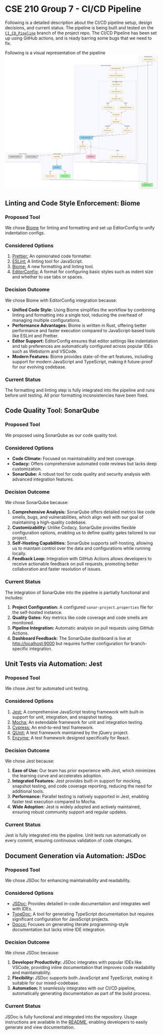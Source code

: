 # CSE 210 Group 7 - CI/CD Pipeline

Following is a detailed description about the CI/CD pipeline setup, design decisions, and current status. The pipeline is being built and tested on the [`CI_CD_Pipeline`](https://github.com/ishanppendse/cse210-fa24-group07/tree/CI_CD_Pipeline) branch of the project repo. The CI/CD Pipeline has been set up using GitHub actions, and is ready barring some bugs that we need to fix.

Following is a visual representation of the pipeline ![CI/CD Pipeline](cicd.png)

## Linting and Code Style Enforcement: Biome
### Proposed Tool
We chose [Biome](https://biomejs.dev/) for linting and formatting and set up EditorConfig to unify indentation configs.  

### Considered Options
1. [Prettier:](https://prettier.io/) An opinionated code formatter.
2. [ESLint:](https://eslint.org/) A linting tool for JavaScript.
3. [Biome:](https://biomejs.dev/) A new formatting and linting tool.
4. [EditorConfig:](https://editorconfig.org) A format for configuring basic styles such as indent size and whether to use tabs or spaces.

### Decision Outcome
We chose Biome with EditorConfig integration because:
- **Unified Code Style:** Using Biome simplifies the workflow by combining linting and formatting into a single tool, reducing the overhead of managing multiple configurations.
- **Performance Advantages:** Biome is written in Rust, offering better performance and faster execution compared to JavaScript-based tools like ESLint and Prettier.
- **Editor Support:** EditorConfig ensures that editor settings like indentation and tab preferences are automatically configured across popular IDEs such as Webstorm and VSCode.
- **Modern Features:** Biome provides state-of-the-art features, including support for modern JavaScript and TypeScript, making it future-proof for our evolving codebase.

### Current Status
The formatting and linting step is fully integrated into the pipeline and runs before unit testing. All prior formatting inconsistencies have been fixed.

## Code Quality Tool: SonarQube
### Proposed Tool
We proposed using SonarQube as our code quality tool.

### Considered Options
- **Code Climate:** Focused on maintainability and test coverage.
- **Codacy:** Offers comprehensive automated code reviews but lacks deep customization.
- **SonarQube:** A robust tool for code quality and security analysis with advanced integration features.

### Decision Outcome
We chose SonarQube because:
1. **Comprehensive Analysis:** SonarQube offers detailed metrics like code smells, bugs, and vulnerabilities, which align well with our goal of maintaining a high-quality codebase.
2. **Customizability:** Unlike Codacy, SonarQube provides flexible configuration options, enabling us to define quality gates tailored to our project.
3. **Self-Hosting Capabilities:** SonarQube supports self-hosting, allowing us to maintain control over the data and configurations while running locally.
4. **Feedback Loop:** Integration with GitHub Actions allows developers to receive actionable feedback on pull requests, promoting better collaboration and faster resolution of issues.

### Current Status
The integration of SonarQube into the pipeline is partially functional and includes:
1. **Project Configuration:** A configured `sonar-project.properties` file for the self-hosted instance.
2. **Quality Gates:** Key metrics like code coverage and code smells are monitored.
3. **Pipeline Integration:** Automatic analysis on pull requests using GitHub Actions.
4. **Dashboard Feedback:** The SonarQube dashboard is live at [http://localhost:9000](http://localhost:9000) but requires further configuration for branch-specific integration.

## Unit Tests via Automation: Jest
### Proposed Tool
We chose Jest for automated unit testing.

### Considered Options
1. [Jest:](https://jestjs.io) A comprehensive JavaScript testing framework with built-in support for unit, integration, and snapshot testing.
2. [Mocha:](https://mochajs.org) An extendable framework for unit and integration testing.
3. [Cypress:](https://www.cypress.io) An end-to-end test framework.
4. [QUnit:](https://qunitjs.com) A test framework maintained by the jQuery project.
5. [Enzyme:](https://enzymejs.github.io/enzyme/) A test framework designed specifically for React.

### Decision Outcome
We chose Jest because:
1. **Ease of Use:** Our team has prior experience with Jest, which minimizes the learning curve and accelerates adoption.
2. **Integrated Features:** Jest provides built-in support for mocking, snapshot testing, and code coverage reporting, reducing the need for additional tools.
3. **Performance:** Parallel testing is natively supported in Jest, enabling faster test execution compared to Mocha.
4. **Wide Adoption:** Jest is widely adopted and actively maintained, ensuring robust community support and regular updates.

### Current Status
Jest is fully integrated into the pipeline. Unit tests run automatically on every commit, ensuring continuous validation of code changes.

## Document Generation via Automation: JSDoc
### Proposed Tool
We chose JSDoc for enhancing maintainability and readability.

### Considered Options
- [JSDoc:](https://jsdoc.app) Provides detailed in-code documentation and integrates well with IDEs.
- [TypeDoc:](https://typedoc.org) A tool for generating TypeScript documentation but requires significant configuration for JavaScript projects.
- [Docco:](http://ashkenas.com/docco/) Focuses on generating literate programming-style documentation but lacks inline IDE integration.

### Decision Outcome
We chose JSDoc because:
1. **Developer Productivity:** JSDoc integrates with popular IDEs like VSCode, providing inline documentation that improves code readability and maintainability.
2. **Flexibility:** JSDoc supports both JavaScript and TypeScript, making it suitable for our mixed-codebase.
3. **Automation:** It seamlessly integrates with our CI/CD pipeline, automatically generating documentation as part of the build process.

### Current Status
JSDoc is fully functional and integrated into the repository. Usage instructions are available in the [README](https://github.com/ishanppendse/cse210-fa24-group07/blob/CI_CD_Pipeline/README.md), enabling developers to easily generate and view documentation.